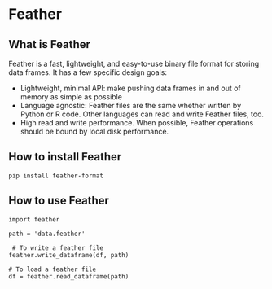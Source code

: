 # Feather

## What is Feather
Feather is a fast, lightweight, and easy-to-use binary file format for storing data frames. It has a few specific design goals:  

* Lightweight, minimal API: make pushing data frames in and out of memory as simple as possible
* Language agnostic: Feather files are the same whether written by Python or R code. Other languages can read and write Feather files, too.
* High read and write performance. When possible, Feather operations should be bound by local disk performance.

## How to install Feather
```pip install feather-format```

## How to use Feather
```
import feather
 
path = 'data.feather'
 
 # To write a feather file
feather.write_dataframe(df, path)

# To load a feather file
df = feather.read_dataframe(path)
```